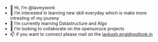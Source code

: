 - 👋 Hi, I’m @lavmywork
- 👀 I’m interested in learning new skill everyday which is make more intresting of my joureny 
- 🌱 I’m currently learning Datastructure and Algo
- 💞️ I’m looking to collaborate on the opensoruce projects
- 📫 if you want to connect please mail on the lavkush.engi@outlook.in

<!---
lavmywork/lavmywork is a ✨ special ✨ repository because its `README.md` (this file) appears on your GitHub profile.
You can click the Preview link to take a look at your changes.
--->
